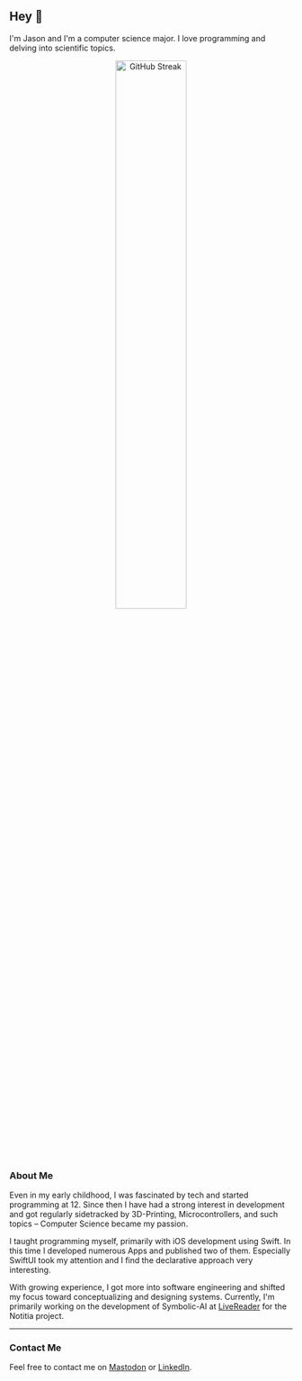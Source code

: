 ## Hey 👋

I'm Jason and I'm a computer science major. I love programming and delving into scientific topics.

<div align="center">
<img src="https://streak-stats.demolab.com?user=jason-rietzke&theme=github-dark-blue&hide_border=true&mode=daily" alt="GitHub Streak" style="width: 50%; height: auto; margin: 0 auto; display: block;">
</div>

### About Me

Even in my early childhood, I was fascinated by tech and started programming at 12. Since then I have had a strong interest in development and got regularly sidetracked by 3D-Printing, Microcontrollers, and such topics – Computer Science became my passion.

I taught programming myself, primarily with iOS development using Swift. In this time I developed numerous Apps and published two of them. Especially SwiftUI took my attention and I find the declarative approach very interesting.

With growing experience, I got more into software engineering and shifted my focus toward conceptualizing and designing systems. 
Currently, I'm primarily working on the development of Symbolic-AI at [LiveReader](https://github.com/livereader) for the Notitia project. 

<hr>

### Contact Me

Feel free to contact me on [Mastodon] or [LinkedIn].

[Mastodon]: https://c.im/@jason_rietzke
[LinkedIn]: https://www.linkedin.com/in/jason-rietzke
